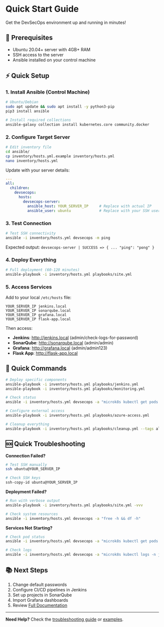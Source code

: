 # Quick Start Guide

Get the DevSecOps environment up and running in minutes!

## 🚀 Prerequisites

- Ubuntu 20.04+ server with 4GB+ RAM
- SSH access to the server
- Ansible installed on your control machine

## ⚡ Quick Setup

### 1. Install Ansible (Control Machine)

```bash
# Ubuntu/Debian
sudo apt update && sudo apt install -y python3-pip
pip3 install ansible

# Install required collections
ansible-galaxy collection install kubernetes.core community.docker
```

### 2. Configure Target Server

```bash
# Edit inventory file
cd ansible/
cp inventory/hosts.yml.example inventory/hosts.yml
nano inventory/hosts.yml
```

Update with your server details:
```yaml
---
all:
  children:
    devsecops:
      hosts:
        devsecops-server:
          ansible_host: YOUR_SERVER_IP     # Replace with actual IP
          ansible_user: ubuntu             # Replace with your SSH user
```

### 3. Test Connection

```bash
# Test SSH connectivity
ansible -i inventory/hosts.yml devsecops -m ping
```

Expected output: `devsecops-server | SUCCESS => { ... "ping": "pong" }`

### 4. Deploy Everything

```bash
# Full deployment (60-120 minutes)
ansible-playbook -i inventory/hosts.yml playbooks/site.yml
```

### 5. Access Services

Add to your local `/etc/hosts` file:
```
YOUR_SERVER_IP jenkins.local
YOUR_SERVER_IP sonarqube.local
YOUR_SERVER_IP grafana.local
YOUR_SERVER_IP flask-app.local
```

Then access:
- **Jenkins**: http://jenkins.local (admin/check-logs-for-password)
- **SonarQube**: http://sonarqube.local (admin/admin)
- **Grafana**: http://grafana.local (admin/admin123)
- **Flask App**: http://flask-app.local

## 🎯 Quick Commands

```bash
# Deploy specific components
ansible-playbook -i inventory/hosts.yml playbooks/jenkins.yml
ansible-playbook -i inventory/hosts.yml playbooks/monitoring.yml

# Check status
ansible -i inventory/hosts.yml devsecops -a "microk8s kubectl get pods -A"

# Configure external access
ansible-playbook -i inventory/hosts.yml playbooks/azure-access.yml

# Cleanup everything
ansible-playbook -i inventory/hosts.yml playbooks/cleanup.yml --tags all
```

## 🆘 Quick Troubleshooting

**Connection Failed?**
```bash
# Test SSH manually
ssh ubuntu@YOUR_SERVER_IP

# Check SSH keys
ssh-copy-id ubuntu@YOUR_SERVER_IP
```

**Deployment Failed?**
```bash
# Run with verbose output
ansible-playbook -i inventory/hosts.yml playbooks/site.yml -vvv

# Check system resources
ansible -i inventory/hosts.yml devsecops -a "free -h && df -h"
```

**Services Not Starting?**
```bash
# Check pod status
ansible -i inventory/hosts.yml devsecops -a "microk8s kubectl get pods -A"

# Check logs
ansible -i inventory/hosts.yml devsecops -a "microk8s kubectl logs -n jenkins <pod-name>"
```

## 📚 Next Steps

1. Change default passwords
2. Configure CI/CD pipelines in Jenkins
3. Set up projects in SonarQube
4. Import Grafana dashboards
5. Review [Full Documentation](README.md)

---

**Need Help?** Check the [troubleshooting guide](docs/troubleshooting.md) or [examples](docs/examples.md).
